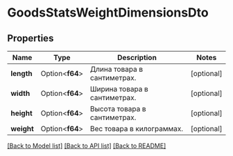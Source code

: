 # GoodsStatsWeightDimensionsDto

## Properties

Name | Type | Description | Notes
------------ | ------------- | ------------- | -------------
**length** | Option<**f64**> | Длина товара в сантиметрах. | [optional]
**width** | Option<**f64**> | Ширина товара в сантиметрах. | [optional]
**height** | Option<**f64**> | Высота товара в сантиметрах. | [optional]
**weight** | Option<**f64**> | Вес товара в килограммах. | [optional]

[[Back to Model list]](../README.md#documentation-for-models) [[Back to API list]](../README.md#documentation-for-api-endpoints) [[Back to README]](../README.md)



